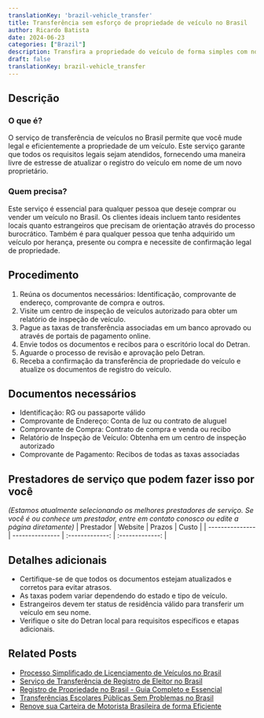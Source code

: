 ```yaml
---
translationKey: 'brazil-vehicle_transfer'
title: Transferência sem esforço de propriedade de veículo no Brasil
author: Ricardo Batista
date: 2024-06-23
categories: ["Brazil"]
description: Transfira a propriedade do veículo de forma simples com nosso guia passo a passo. Garanta um processo suave e legal no Brasil.
draft: false
translationKey: brazil-vehicle_transfer
---
```


## Descrição
### O que é?
O serviço de transferência de veículos no Brasil permite que você mude legal e eficientemente a propriedade de um veículo. Este serviço garante que todos os requisitos legais sejam atendidos, fornecendo uma maneira livre de estresse de atualizar o registro do veículo em nome de um novo proprietário.

### Quem precisa?
Este serviço é essencial para qualquer pessoa que deseje comprar ou vender um veículo no Brasil. Os clientes ideais incluem tanto residentes locais quanto estrangeiros que precisam de orientação através do processo burocrático. Também é para qualquer pessoa que tenha adquirido um veículo por herança, presente ou compra e necessite de confirmação legal de propriedade.

## Procedimento

1. Reúna os documentos necessários: Identificação, comprovante de endereço, comprovante de compra e outros.
2. Visite um centro de inspeção de veículos autorizado para obter um relatório de inspeção de veículo.
3. Pague as taxas de transferência associadas em um banco aprovado ou através de portais de pagamento online.
4. Envie todos os documentos e recibos para o escritório local do Detran.
5. Aguarde o processo de revisão e aprovação pelo Detran.
6. Receba a confirmação da transferência de propriedade do veículo e atualize os documentos de registro do veículo.

## Documentos necessários

- Identificação: RG ou passaporte válido
- Comprovante de Endereço: Conta de luz ou contrato de aluguel
- Comprovante de Compra: Contrato de compra e venda ou recibo
- Relatório de Inspeção de Veículo: Obtenha em um centro de inspeção autorizado
- Comprovante de Pagamento: Recibos de todas as taxas associadas

## Prestadores de serviço que podem fazer isso por você
_(Estamos atualmente selecionando os melhores prestadores de serviço. Se você é ou conhece um prestador, entre em contato conosco ou edite a página diretamente)_
| Prestador       |     Website     |     Prazos       |       Custo      |
| --------------- | --------------- |  :-------------: | :-------------: |

## Detalhes adicionais

- Certifique-se de que todos os documentos estejam atualizados e corretos para evitar atrasos.
- As taxas podem variar dependendo do estado e tipo de veículo.
- Estrangeiros devem ter status de residência válido para transferir um veículo em seu nome.
- Verifique o site do Detran local para requisitos específicos e etapas adicionais.
## Related Posts

- [Processo Simplificado de Licenciamento de Veículos no Brasil](https://tramitit.com/pt/guides/brazil/licenciamento_de_ve%C3%ADculo/)
- [Serviço de Transferência de Registro de Eleitor no Brasil](https://tramitit.com/pt/guides/brazil/transfer%C3%AAncia_de_t%C3%ADtulo_de_eleitor/)
- [Registro de Propriedade no Brasil - Guia Completo e Essencial](https://tramitit.com/pt/guides/brazil/registro_de_im%C3%B3veis/)
- [Transferências Escolares Públicas Sem Problemas no Brasil](https://tramitit.com/pt/guides/brazil/transfer%C3%AAncia_de_escola_p%C3%BAblica/)
- [Renove sua Carteira de Motorista Brasileira de forma Eficiente](https://tramitit.com/pt/guides/brazil/renova%C3%A7%C3%A3o_de_cnh/)